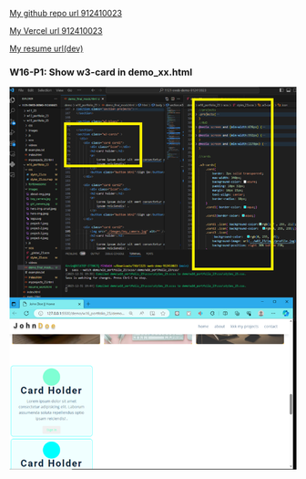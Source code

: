 [My github repo url 912410023](https://github.com/0x55xx5)

[My Vercel url 912410023](https://1121-sweb-demo-912410023.vercel.app/)

[My resume url(dev)](https://1121-sweb-demo-912410023.vercel.app/demo/w16_portfolio_23/index.html)

### W16-P1: Show w3-card in demo_xx.html

![](w16-p1.png)

```


```
